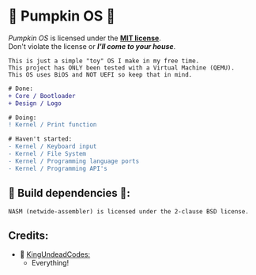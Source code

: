 # :jack_o_lantern: Pumpkin OS :jack_o_lantern:

<i>Pumpkin OS</i> is licensed under the [**MIT license**](/LICENSE).\
Don't violate the license or <b><i>I'll come to your house</i></b>.

```
This is just a simple "toy" OS I make in my free time.
This project has ONLY been tested with a Virtual Machine (QEMU).
This OS uses BiOS and NOT UEFI so keep that in mind.
```

```diff
# Done:
+ Core / Bootloader
+ Design / Logo

# Doing:
! Kernel / Print function

# Haven't started:
- Kernel / Keyboard input
- Kernel / File System
- Kernel / Programming language ports
- Kernel / Programming API's
```

## :jack_o_lantern: Build dependencies :jack_o_lantern::

```
NASM (netwide-assembler) is licensed under the 2-clause BSD license.
```

## Credits:

- :jack_o_lantern: [KingUndeadCodes:](https://www.youtube.com/watch?v=dQw4w9WgXcQ)
  - Everything!
